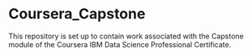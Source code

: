 # Coursera_Capstone
This repository is set up to contain work associated with the Capstone module of the Coursera IBM Data Science Professional Certificate.
